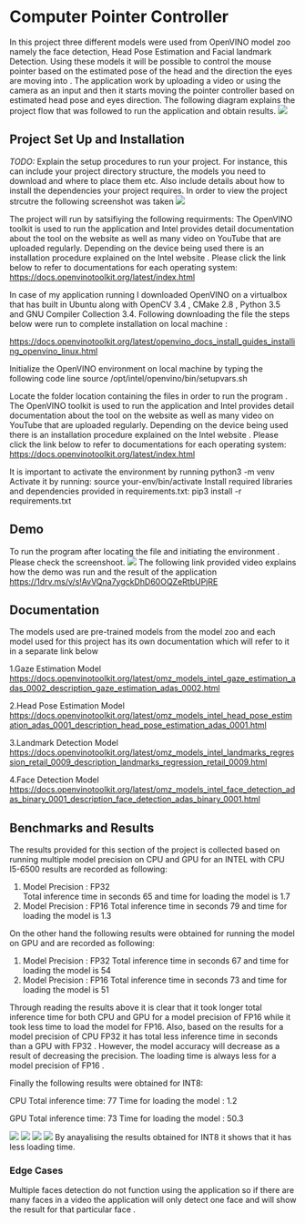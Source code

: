 # Computer Pointer Controller
In this project three different models were used from OpenVINO model zoo namely the face detection, Head Pose Estimation and Facial landmark Detection. Using these models it will be possible to control the mouse pointer based on the estimated pose of the head and the direction the eyes are moving into . The application work by uploading a video or using the camera as an input and then it starts moving the pointer controller based on estimated head pose and eyes direction. The following diagram explains the project flow that was followed to run the application and obtain results. 
![](Flow%20of%20project.JPG)


## Project Set Up and Installation
*TODO:* Explain the setup procedures to run your project. For instance, this can include your project directory structure, the models you need to download and where to place them etc. Also include details about how to install the dependencies your project requires.
In order to view the project strcutre the following screenshot was taken
![](tree.PNG)

The project will run by satsifiying the following requirments: 
The OpenVINO toolkit is used to run the application and Intel provides detail documentation about the tool on the website as well as many video on YouTube that are uploaded regularly. Depending on the device being used there is an installation procedure explained on the Intel website . Please click the link below to refer to documentations for each operating system: 
https://docs.openvinotoolkit.org/latest/index.html

In case of my application running I downloaded OpenVINO on a virtualbox that has built in Ubuntu along with OpenCV 3.4 , CMake 2.8 , Python 3.5 and GNU Compiler Collection 3.4. 
Following downloading the  file the steps below were run to complete installation on local machine : 

https://docs.openvinotoolkit.org/latest/openvino_docs_install_guides_installing_openvino_linux.html

Initialize the OpenVINO environment on local machine by typing the following code line 
source /opt/intel/openvino/bin/setupvars.sh 
  
Locate the folder location containing the files in order to run the program . 
The OpenVINO toolkit is used to run the application and Intel provides detail documentation about the tool on the website as well as many video on YouTube that are uploaded regularly. Depending on the device being used there is an installation procedure explained on the Intel website . Please click the link below to refer to documentations for each operating system: 
https://docs.openvinotoolkit.org/latest/index.html

It is important to activate the environment by running 
python3 -m venv <your-env>
Activate it by running:
source your-env/bin/activate
Install required libraries and dependencies provided in requirements.txt:
pip3 install -r requirements.txt

## Demo
To run the program after locating the file and initiating the environment . Please check the screenshoot. 
![](running%20the%20program.PNG)
The following link provided video explains how the demo was run and the result of the application https://1drv.ms/v/s!AvVQna7ygckDhD60OQZeRtbUPjRE

## Documentation
The models used are pre-trained models from the model zoo and each model used for this project has its own documentation which will refer to it in a separate link below 

1.Gaze Estimation Model 
https://docs.openvinotoolkit.org/latest/omz_models_intel_gaze_estimation_adas_0002_description_gaze_estimation_adas_0002.html

2.Head Pose Estimation Model 
https://docs.openvinotoolkit.org/latest/omz_models_intel_head_pose_estimation_adas_0001_description_head_pose_estimation_adas_0001.html

3.Landmark Detection Model 
https://docs.openvinotoolkit.org/latest/omz_models_intel_landmarks_regression_retail_0009_description_landmarks_regression_retail_0009.html

4.Face Detection Model 
https://docs.openvinotoolkit.org/latest/omz_models_intel_face_detection_adas_binary_0001_description_face_detection_adas_binary_0001.html

## Benchmarks and Results 
The results provided for this section of the project is collected based on running multiple model precision on CPU and GPU for an INTEL with CPU I5-6500 results are
recorded as following: 

1. Model Precision : FP32  
   Total inference time in seconds 65  and time for loading the model is 1.7 
2. Model Precision : FP16 
   Total inference time in seconds 79 and time for loading the model is 1.3
   
 On the other hand the following results were obtained for running the model on GPU and are recorded as following: 

1. Model Precision : FP32 
  Total inference time in seconds 67 and time for loading the model is 54 
2. Model Precision : FP16 
  Total inference time in seconds 73 and time for loading the model is 51 
  
Through reading the results above it is clear that it took longer total inference time for both CPU and GPU for a model precision of FP16 while it took less time to load  the model for FP16. Also, based on the results for a model precision of CPU FP32 it has total less inference time in seconds than a GPU with FP32 . However, the model accuracy will decrease as a result of decreasing the precision. The loading time is always less for a model precision of FP16 . 

Finally the following results were obtained for INT8: 

CPU 
Total inference time: 77 Time for loading the model : 1.2 

GPU
Total inference time: 73 Time for loading the model : 50.3 

![](loading%20time%20FP32.png)
![](inference%20time%20cpu%20and%20GPU%20FP32.png)
![](FP16%20inference%20time.png)
![](Loading%20time%20FP16.png)
By anayalising the results obtained for  INT8 it shows that it has less loading time. 
### Edge Cases
Multiple faces detection do not function using the application so if there are many faces in a video the application will only detect one face and will show the result for that particular face . 
